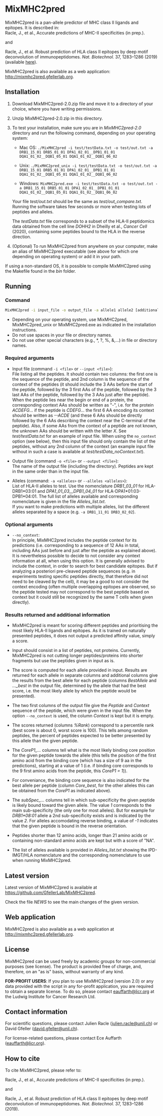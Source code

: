 # MixMHC2pred

MixMHC2pred is a pan-allele predictor of MHC class II ligands and epitopes.
It is described in:  
Racle, J., et al., Accurate predictions of MHC-II specificities (in prep.).

and

Racle, J., et al. Robust prediction of HLA class II epitopes by deep motif
deconvolution of immunopeptidomes. *Nat. Biotechnol.* 37, 1283–1286 (2019)
(available [here](https://www.nature.com/articles/s41587-019-0289-6)).

MixMHC2pred is also available as a web application:
<http://mixmhc2pred.gfellerlab.org>.

## Installation

1) Download MixMHC2pred-2.0.zip file and move it to a directory
of your choice, where you have writing permissions.

2) Unzip MixMHC2pred-2.0.zip in this directory.

3) To test your installation, make sure you are in *MixMHC2pred-2.0* directory
   and run the following command, depending on your operating system:

   * Mac OS:   `./MixMHC2pred -i test/testData.txt -o test/out.txt -a DRB1_15_01 DRB5_01_01 DPA1_02_01__DPB1_01_01 DQA1_01_02__DQB1_05_01 DQA1_01_02__DQB1_06_02`

   * Unix:   `./MixMHC2pred_unix -i test/testData.txt -o test/out.txt -a DRB1_15_01 DRB5_01_01 DPA1_02_01__DPB1_01_01 DQA1_01_02__DQB1_05_01 DQA1_01_02__DQB1_06_02`

   * Windows:   `MixMHC2pred.exe -i test/testData.txt -o test/out.txt -a DRB1_15_01 DRB5_01_01 DPA1_02_01__DPB1_01_01 DQA1_01_02__DQB1_05_01 DQA1_01_02__DQB1_06_02`

   Your file *test/out.txt* should be the same as *test/out_compare.txt*.
   Running the software takes few seconds or more when testing lots of peptides and alleles.

   The *testData.txt* file corresponds to a subset of the HLA-II peptidomics
   data obtained from the cell line *DOHH2* in Dheilly et al., *Cancer Cell* (2020),
   containing some peptides bound to the HLA in the reverse direction.

4) (Optional) To run MixMHC2pred from anywhere on your computer, make an alias
   of MixMHC2pred executable (see above for which one depending on operating system)
   or add it in your path.

If using a non-standard OS, it is possible to compile MixMHC2pred using the
Makefile found in the *bin* folder.

## Running

### Command

```bash
MixMHC2pred -i input_file -o output_file -a allele1 allele2 [additional options]
```

* Depending on your operating system, use MixMHC2pred, MixMHC2pred_unix or
  MixMHC2pred.exe as indicated in the installation instructions.
* Do not use spaces in your file or directory names.
* Do not use other special characters (e.g., *, ?, %, &,...) in file or directory names.

### Required arguments

* Input file (command `-i <file>` or `--input <file>`):  
File listing all the peptides. It should contain two columns: the first one is the sequence of the peptide, and 2nd column is the sequence of the context of the peptides (it should include the 3 AAs before the start of the peptide, followed by the 3 first AAs of the peptide, followed by the 3 last AAs of the peptide, followed by the 3 AAs just after the peptide). When the peptide lies near the begin or end of a protein, the corresponding context AAs should be written as "-", i.e. for the protein *ACDEFG...* if the peptide is *CDEFG...* the first 6 AA encoding its context should be written as *--ACDE* (and these 6 AAs should be directly followed by the 6 AAs describing the context near the C-terminal of the peptide). Also, if some AAs from the context of a peptide are not known, the unknown AAs should be written with the letter *X*. See *test/testData.txt* for an example of input file.
When using the `no_context` option (see below), then this input file should only contain the list of the peptides, without any 2nd column of the context (an example input file without in such a case is available at *test/testData_noContext.txt*).

* Output file (command `-o <file>` or `--output <file>`):  
The name of the output file (including the directory). Peptides are kept in the
same order than in the input file.

* Alleles (command: `-a <alleles>` or `--alleles <alleles>`):  
List of HLA-II alleles to test. Use the nomenclature *DRB1_03_01* for
HLA-DRB1\*03:01 and *DPA1_01_03__DPB1_04_01* for HLA-DPA1\*01:03-DPB1\*04:01. The
full list of alleles available and corresponding nomenclature is given in the
file *Alleles_list.txt*.  
If you want to make predictions with multiple alleles, list the different
alleles separated by a space (e.g. `-a DRB1_11_01 DRB3_02_02`).

### Optional arguments

* `--no_context`:  
In principle, MixMHC2pred includes the peptide context for its predictions
(i.e. corresponding to a sequence of 12 AAs in total, including AAs just before
and just after the peptide as explained above). It is nevertheless possible
to decide to not consider any context information at all, when using this option.
It is generally advised to include the context, in order to search for best
candidate epitopes. But if analyzing a posteriori pre-cleaved peptide sequences
(e.g. in experiments testing specific peptides directly, that therefore did not
need to be cleaved by the cell), it may be a good to not consider the
context encoding (often multiple overlapping epitopes are observed, so the
peptide tested may not correspond to the best peptide based on context but it
could still be recognized by the same T cells when given directly).

### Results returned and additional information

* MixMHC2pred is meant for scoring different peptides and prioritising
  the most likely HLA-II ligands and epitopes. As it is trained on naturally
  presented peptides, it does not output a predicted affinity value, simply a
  score.

* Input should consist in a list of peptides, not proteins. Currently,
  MixMHC2pred is not cutting longer peptides/proteins into shorter fragments
  but use the peptides given in input as is.

* The score is computed for each allele provided in input. Results are returned
  for each allele in separate columns and additional columns give the results
  from the best allele for each peptide (columns *BestAllele* and *..._best* in
  the output file, determined by the allele that had the best score,
  i.e. the most likely allele by which the peptide would be presented).

* The two first columns of the output file give the *Peptide* and *Context*
  sequence of the peptide, which were given in the input file. When the option
  `--no_context` is used, the column *Context* is kept but it is empty.

* The scores returned (columns *%Rank*) correspond to a percentile rank (best
  score is about 0, worst score is 100). This tells among random peptides, the
  percent of peptides expected to be better presented by this allele than the given
  peptide.

* The *CoreP1_...* columns tell what is the most likely binding core position
  for the given peptide towards the allele (this tells the position of the
  first amino acid from the binding core (which has a size of 9 aa in the
  predictions), starting at a value of 1 (i.e. if binding core corresponds to
  the 9 first amino acids from the peptide, this *CoreP1 = 1*)).

* For conveniance, the binding core sequence is also indicated for the best
  allele per peptide (column *Core_best*, for the other alleles this can be
  obtained from the *CoreP1* as indicated above).

* The *subSpec_...* columns tell in which sub-specificity the given peptide
  is likely bound toward the given allele. The value *1* corresponds to the
  main sub-specificity (the only one for most alleles). But for example
  for *DRB1\*08:01* allele a 2nd sub-specificity exists and is indicated by the
  value *2*. For alleles accomodating reverse binding, a value of *-1* indicates
  that the given peptide is bound in the reverse orientation.

* Peptides shorter than 12 amino acids, longer than 21 amino acids or
  containing non-standard amino acids are kept but with a score of "NA".
  
* The list of alleles available is provided in *Alleles_list.txt* showing the
  IPD-IMGT/HLA nomenclature and the corresponding nomenclature to use when running
  MixMHC2pred.

## Latest version

Latest version of MixMHC2pred is available at <https://github.com/GfellerLab/MixMHC2pred>.

Check the file *NEWS* to see the main changes of the given
version.

## Web application

MixMHC2pred is also available as a web application at
<http://mixmhc2pred.gfellerlab.org>.

## License

MixMHC2pred can be used freely by academic groups for non-commercial purposes
(see license). The product is provided free of charge, and, therefore, on an
"as is" basis, without warranty of any kind.

**FOR-PROFIT USERS**: If you plan to use MixMHC2pred (version 2.0) or any data
provided with the script in any for-profit application, you are required to
obtain a separate license. To do so, please contact <eauffarth@licr.org> at the
Ludwig Institute for Cancer Research Ltd.

## Contact information

For scientific questions, please contact Julien Racle (<julien.racle@unil.ch>) or David Gfeller (<david.gfeller@unil.ch>).

For license-related questions, please contact Ece Auffarth
(<eauffarth@licr.org>).

## How to cite

To cite MixMHC2pred, please refer to:

Racle, J., et al., Accurate predictions of MHC-II specificities (in prep.).

and

Racle, J., et al. Robust prediction of HLA class II epitopes by deep motif
deconvolution of immunopeptidomes. *Nat. Biotechnol.* 37, 1283–1286 (2019).
